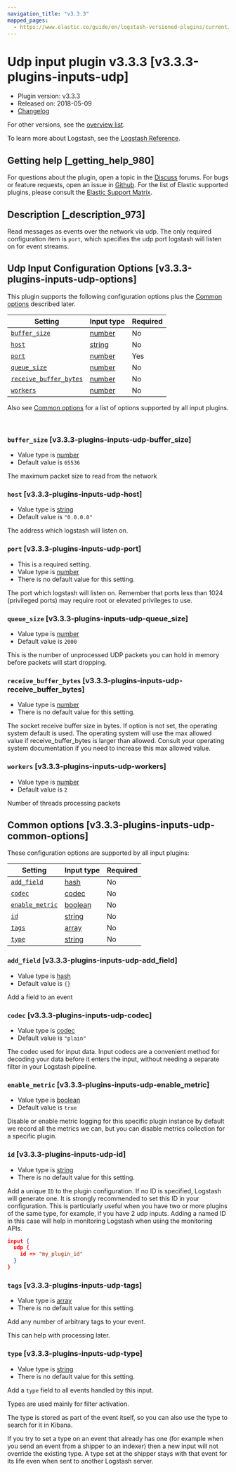 ```yaml
---
navigation_title: "v3.3.3"
mapped_pages:
  - https://www.elastic.co/guide/en/logstash-versioned-plugins/current/v3.3.3-plugins-inputs-udp.html
---
```


# Udp input plugin v3.3.3 [v3.3.3-plugins-inputs-udp]


* Plugin version: v3.3.3
* Released on: 2018-05-09
* [Changelog](https://github.com/logstash-plugins/logstash-input-udp/blob/v3.3.3/CHANGELOG.md)

For other versions, see the [overview list](input-udp-index.md).

To learn more about Logstash, see the [Logstash Reference](logstash://reference/index.md).

## Getting help [_getting_help_980]

For questions about the plugin, open a topic in the [Discuss](http://discuss.elastic.co) forums. For bugs or feature requests, open an issue in [Github](https://github.com/logstash-plugins/logstash-input-udp). For the list of Elastic supported plugins, please consult the [Elastic Support Matrix](https://www.elastic.co/support/matrix#matrix_logstash_plugins).


## Description [_description_973]

Read messages as events over the network via udp. The only required configuration item is `port`, which specifies the udp port logstash will listen on for event streams.


## Udp Input Configuration Options [v3.3.3-plugins-inputs-udp-options]

This plugin supports the following configuration options plus the [Common options](v3-3-3-plugins-inputs-udp.md#v3.3.3-plugins-inputs-udp-common-options) described later.

| Setting | Input type | Required |
| --- | --- | --- |
| [`buffer_size`](v3-3-3-plugins-inputs-udp.md#v3.3.3-plugins-inputs-udp-buffer_size) | [number](logstash://reference/configuration-file-structure.md#number) | No |
| [`host`](v3-3-3-plugins-inputs-udp.md#v3.3.3-plugins-inputs-udp-host) | [string](logstash://reference/configuration-file-structure.md#string) | No |
| [`port`](v3-3-3-plugins-inputs-udp.md#v3.3.3-plugins-inputs-udp-port) | [number](logstash://reference/configuration-file-structure.md#number) | Yes |
| [`queue_size`](v3-3-3-plugins-inputs-udp.md#v3.3.3-plugins-inputs-udp-queue_size) | [number](logstash://reference/configuration-file-structure.md#number) | No |
| [`receive_buffer_bytes`](v3-3-3-plugins-inputs-udp.md#v3.3.3-plugins-inputs-udp-receive_buffer_bytes) | [number](logstash://reference/configuration-file-structure.md#number) | No |
| [`workers`](v3-3-3-plugins-inputs-udp.md#v3.3.3-plugins-inputs-udp-workers) | [number](logstash://reference/configuration-file-structure.md#number) | No |

Also see [Common options](v3-3-3-plugins-inputs-udp.md#v3.3.3-plugins-inputs-udp-common-options) for a list of options supported by all input plugins.

 

### `buffer_size` [v3.3.3-plugins-inputs-udp-buffer_size]

* Value type is [number](logstash://reference/configuration-file-structure.md#number)
* Default value is `65536`

The maximum packet size to read from the network


### `host` [v3.3.3-plugins-inputs-udp-host]

* Value type is [string](logstash://reference/configuration-file-structure.md#string)
* Default value is `"0.0.0.0"`

The address which logstash will listen on.


### `port` [v3.3.3-plugins-inputs-udp-port]

* This is a required setting.
* Value type is [number](logstash://reference/configuration-file-structure.md#number)
* There is no default value for this setting.

The port which logstash will listen on. Remember that ports less than 1024 (privileged ports) may require root or elevated privileges to use.


### `queue_size` [v3.3.3-plugins-inputs-udp-queue_size]

* Value type is [number](logstash://reference/configuration-file-structure.md#number)
* Default value is `2000`

This is the number of unprocessed UDP packets you can hold in memory before packets will start dropping.


### `receive_buffer_bytes` [v3.3.3-plugins-inputs-udp-receive_buffer_bytes]

* Value type is [number](logstash://reference/configuration-file-structure.md#number)
* There is no default value for this setting.

The socket receive buffer size in bytes. If option is not set, the operating system default is used. The operating system will use the max allowed value if receive_buffer_bytes is larger than allowed. Consult your operating system documentation if you need to increase this max allowed value.


### `workers` [v3.3.3-plugins-inputs-udp-workers]

* Value type is [number](logstash://reference/configuration-file-structure.md#number)
* Default value is `2`

Number of threads processing packets



## Common options [v3.3.3-plugins-inputs-udp-common-options]

These configuration options are supported by all input plugins:

| Setting | Input type | Required |
| --- | --- | --- |
| [`add_field`](v3-3-3-plugins-inputs-udp.md#v3.3.3-plugins-inputs-udp-add_field) | [hash](logstash://reference/configuration-file-structure.md#hash) | No |
| [`codec`](v3-3-3-plugins-inputs-udp.md#v3.3.3-plugins-inputs-udp-codec) | [codec](logstash://reference/configuration-file-structure.md#codec) | No |
| [`enable_metric`](v3-3-3-plugins-inputs-udp.md#v3.3.3-plugins-inputs-udp-enable_metric) | [boolean](logstash://reference/configuration-file-structure.md#boolean) | No |
| [`id`](v3-3-3-plugins-inputs-udp.md#v3.3.3-plugins-inputs-udp-id) | [string](logstash://reference/configuration-file-structure.md#string) | No |
| [`tags`](v3-3-3-plugins-inputs-udp.md#v3.3.3-plugins-inputs-udp-tags) | [array](logstash://reference/configuration-file-structure.md#array) | No |
| [`type`](v3-3-3-plugins-inputs-udp.md#v3.3.3-plugins-inputs-udp-type) | [string](logstash://reference/configuration-file-structure.md#string) | No |

### `add_field` [v3.3.3-plugins-inputs-udp-add_field]

* Value type is [hash](logstash://reference/configuration-file-structure.md#hash)
* Default value is `{}`

Add a field to an event


### `codec` [v3.3.3-plugins-inputs-udp-codec]

* Value type is [codec](logstash://reference/configuration-file-structure.md#codec)
* Default value is `"plain"`

The codec used for input data. Input codecs are a convenient method for decoding your data before it enters the input, without needing a separate filter in your Logstash pipeline.


### `enable_metric` [v3.3.3-plugins-inputs-udp-enable_metric]

* Value type is [boolean](logstash://reference/configuration-file-structure.md#boolean)
* Default value is `true`

Disable or enable metric logging for this specific plugin instance by default we record all the metrics we can, but you can disable metrics collection for a specific plugin.


### `id` [v3.3.3-plugins-inputs-udp-id]

* Value type is [string](logstash://reference/configuration-file-structure.md#string)
* There is no default value for this setting.

Add a unique `ID` to the plugin configuration. If no ID is specified, Logstash will generate one. It is strongly recommended to set this ID in your configuration. This is particularly useful when you have two or more plugins of the same type, for example, if you have 2 udp inputs. Adding a named ID in this case will help in monitoring Logstash when using the monitoring APIs.

```json
input {
  udp {
    id => "my_plugin_id"
  }
}
```


### `tags` [v3.3.3-plugins-inputs-udp-tags]

* Value type is [array](logstash://reference/configuration-file-structure.md#array)
* There is no default value for this setting.

Add any number of arbitrary tags to your event.

This can help with processing later.


### `type` [v3.3.3-plugins-inputs-udp-type]

* Value type is [string](logstash://reference/configuration-file-structure.md#string)
* There is no default value for this setting.

Add a `type` field to all events handled by this input.

Types are used mainly for filter activation.

The type is stored as part of the event itself, so you can also use the type to search for it in Kibana.

If you try to set a type on an event that already has one (for example when you send an event from a shipper to an indexer) then a new input will not override the existing type. A type set at the shipper stays with that event for its life even when sent to another Logstash server.



